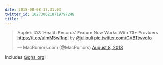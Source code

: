 ```yaml
---
date: 2018-08-08 17:31:03
twitter_id: 1027306218719797248
title: ''
---
```


<blockquote class="twitter-tweet"><p lang="en" dir="ltr">Apple’s iOS ‘Health Records’ Feature Now Works With 75+ Providers <a href="https://t.co/uImM5wRnpl">https://t.co/uImM5wRnpl</a> by <a href="https://twitter.com/julipuli?ref_src=twsrc%5Etfw">@julipuli</a> <a href="https://t.co/GVBTtwvofo">pic.twitter.com/GVBTtwvofo</a></p>&mdash; MacRumors.com (@MacRumors) <a href="https://twitter.com/MacRumors/status/1027298514886320128?ref_src=twsrc%5Etfw">August 8, 2018</a></blockquote>
<script async src="https://platform.twitter.com/widgets.js" charset="utf-8"></script>

Includes [@ghs_org](https://twitter.com/ghs_org)!
